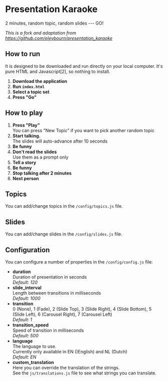 # Presentation Karaoke
2 minutes, random topic, random slides --- GO!

*This is a fork and adaptation from https://github.com/eleybourn/presentation_karaoke*

## How to run
It is designed to be downloaded and run directly on your local computer.
It's pure HTML and Javascript[2], so nothing to install.

1. **Download the application** 
2. **Run `index.html`**
3. **Select a topic set**
4. **Press "Go"**

## How to play
1. **Press "Play"**<br>You can press "New Topic" if you want to pick another random topic
2. **Start talking.**<br>The slides will auto-advance after 10 seconds
3. **Be funny**
4. **Don't read the slides**<br>Use them as a prompt only
5. **Tell a story**
6. **Be funny**
7. **Stop talking after 2 minutes**
8. **Next person**

## Topics
You can add/change topics in the `/config/topics.js` file.

## Slides
You can add/change slides in the `/config/slides.js` file.

## Configuration
You can configure a number of properties in the `/config/config.js` file:
- **duration**<br>
	Duration of presentation in seconds<br>
	*Default: 120*
- **slide_interval**<br>
	Length between transitions in milliseconds<br>
    *Default: 1000*
- **transition**<br>
	0 (None), 1 (Fade), 2 (Slide Top), 3 (Slide Right), 4 (Slide Bottom), 5 (Slide Left), 6 (Carousel Right), 7 (Carousel Left)<br>
	*Default: 1*
- **transition_speed**<br>
	Speed of transition in milliseconds<br>
	*Default: 500*
- **language**<br>
	The language to use.<br>
	Currently only available in EN ()English) and NL (Dutch)<br>
    *Default: EN*
- **custom_translation**<br>
	Here you can override the translation of the strings.<br>
	See the `js/translations.js` file to see what strings you can translate.

